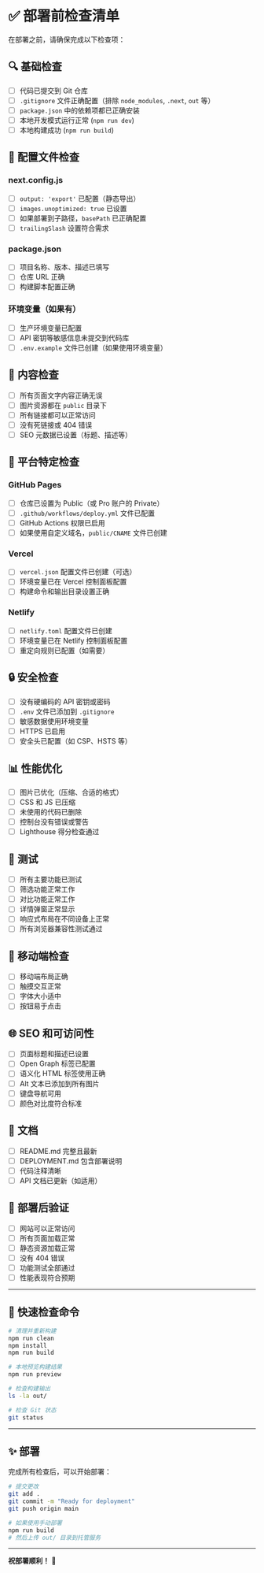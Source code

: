 # ✅ 部署前检查清单

在部署之前，请确保完成以下检查项：

## 🔍 基础检查

- [ ] 代码已提交到 Git 仓库
- [ ] `.gitignore` 文件正确配置（排除 `node_modules`, `.next`, `out` 等）
- [ ] `package.json` 中的依赖项都已正确安装
- [ ] 本地开发模式运行正常 (`npm run dev`)
- [ ] 本地构建成功 (`npm run build`)

## 📝 配置文件检查

### next.config.js
- [ ] `output: 'export'` 已配置（静态导出）
- [ ] `images.unoptimized: true` 已设置
- [ ] 如果部署到子路径，`basePath` 已正确配置
- [ ] `trailingSlash` 设置符合需求

### package.json
- [ ] 项目名称、版本、描述已填写
- [ ] 仓库 URL 正确
- [ ] 构建脚本配置正确

### 环境变量（如果有）
- [ ] 生产环境变量已配置
- [ ] API 密钥等敏感信息未提交到代码库
- [ ] `.env.example` 文件已创建（如果使用环境变量）

## 🎨 内容检查

- [ ] 所有页面文字内容正确无误
- [ ] 图片资源都在 `public` 目录下
- [ ] 所有链接都可以正常访问
- [ ] 没有死链接或 404 错误
- [ ] SEO 元数据已设置（标题、描述等）

## 🚀 平台特定检查

### GitHub Pages
- [ ] 仓库已设置为 Public（或 Pro 账户的 Private）
- [ ] `.github/workflows/deploy.yml` 文件已配置
- [ ] GitHub Actions 权限已启用
- [ ] 如果使用自定义域名，`public/CNAME` 文件已创建

### Vercel
- [ ] `vercel.json` 配置文件已创建（可选）
- [ ] 环境变量已在 Vercel 控制面板配置
- [ ] 构建命令和输出目录设置正确

### Netlify
- [ ] `netlify.toml` 配置文件已创建
- [ ] 环境变量已在 Netlify 控制面板配置
- [ ] 重定向规则已配置（如需要）

## 🔒 安全检查

- [ ] 没有硬编码的 API 密钥或密码
- [ ] `.env` 文件已添加到 `.gitignore`
- [ ] 敏感数据使用环境变量
- [ ] HTTPS 已启用
- [ ] 安全头已配置（如 CSP、HSTS 等）

## 📊 性能优化

- [ ] 图片已优化（压缩、合适的格式）
- [ ] CSS 和 JS 已压缩
- [ ] 未使用的代码已删除
- [ ] 控制台没有错误或警告
- [ ] Lighthouse 得分检查通过

## 🧪 测试

- [ ] 所有主要功能已测试
- [ ] 筛选功能正常工作
- [ ] 对比功能正常工作
- [ ] 详情弹窗正常显示
- [ ] 响应式布局在不同设备上正常
- [ ] 所有浏览器兼容性测试通过

## 📱 移动端检查

- [ ] 移动端布局正确
- [ ] 触摸交互正常
- [ ] 字体大小适中
- [ ] 按钮易于点击

## 🌐 SEO 和可访问性

- [ ] 页面标题和描述已设置
- [ ] Open Graph 标签已配置
- [ ] 语义化 HTML 标签使用正确
- [ ] Alt 文本已添加到所有图片
- [ ] 键盘导航可用
- [ ] 颜色对比度符合标准

## 📝 文档

- [ ] README.md 完整且最新
- [ ] DEPLOYMENT.md 包含部署说明
- [ ] 代码注释清晰
- [ ] API 文档已更新（如适用）

## 🔄 部署后验证

- [ ] 网站可以正常访问
- [ ] 所有页面加载正常
- [ ] 静态资源加载正常
- [ ] 没有 404 错误
- [ ] 功能测试全部通过
- [ ] 性能表现符合预期

---

## 🎯 快速检查命令

```bash
# 清理并重新构建
npm run clean
npm install
npm run build

# 本地预览构建结果
npm run preview

# 检查构建输出
ls -la out/

# 检查 Git 状态
git status
```

---

## ✨ 部署

完成所有检查后，可以开始部署：

```bash
# 提交更改
git add .
git commit -m "Ready for deployment"
git push origin main

# 如果使用手动部署
npm run build
# 然后上传 out/ 目录到托管服务
```

---

**祝部署顺利！** 🚀

